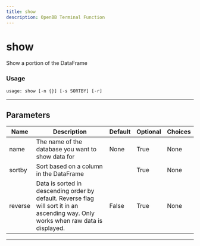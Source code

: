 ```yaml
---
title: show
description: OpenBB Terminal Function
---
```


# show

Show a portion of the DataFrame

### Usage

```python
usage: show [-n {}] [-s SORTBY] [-r]
```

---

## Parameters

| Name | Description | Default | Optional | Choices |
| ---- | ----------- | ------- | -------- | ------- |
| name | The name of the database you want to show data for | None | True | None |
| sortby | Sort based on a column in the DataFrame |  | True | None |
| reverse | Data is sorted in descending order by default. Reverse flag will sort it in an ascending way. Only works when raw data is displayed. | False | True | None |
---

